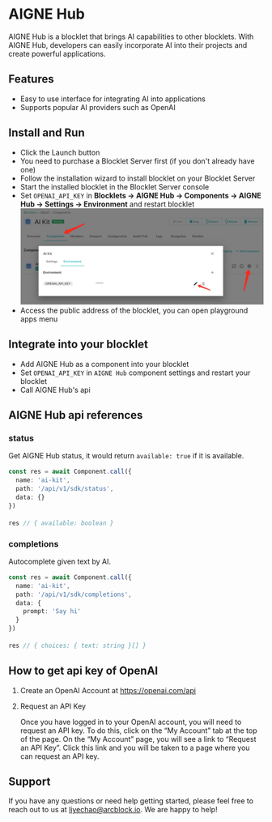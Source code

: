 # AIGNE Hub

AIGNE Hub is a blocklet that brings AI capabilities to other blocklets. With AIGNE Hub, developers can easily incorporate AI into their projects and create powerful applications.

## Features

- Easy to use interface for integrating AI into applications
- Supports popular AI providers such as OpenAI

## Install and Run

- Click the Launch button
- You need to purchase a Blocklet Server first (if you don't already have one)
- Follow the installation wizard to install blocklet on your Blocklet Server
- Start the installed blocklet in the Blocklet Server console
- Set `OPENAI_API_KEY` in **Blocklets -> AIGNE Hub -> Components -> AIGNE Hub -> Settings -> Environment** and restart blocklet
  ![setting-api-key](docs/setting-api-key.jpg)
- Access the public address of the blocklet, you can open playground apps menu

## Integrate into your blocklet

- Add AIGNE Hub as a component into your blocklet
- Set `OPENAI_API_KEY` in `AIGNE Hub` component settings and restart your blocklet
- Call AIGNE Hub's api

## AIGNE Hub api references

### status

Get AIGNE Hub status, it would return `available: true` if it is available.

```ts
const res = await Component.call({
  name: 'ai-kit',
  path: '/api/v1/sdk/status',
  data: {}
})

res // { available: boolean }
```

### completions

Autocomplete given text by AI.

```ts
const res = await Component.call({
  name: 'ai-kit',
  path: '/api/v1/sdk/completions',
  data: {
	prompt: 'Say hi'
  }
})

res // { choices: { text: string }[] }
```

## How to get api key of OpenAI

1. Create an OpenAI Account at <https://openai.com/api>

2. Request an API Key

   Once you have logged in to your OpenAI account, you will need to request an API key. To do this, click on the “My Account” tab at the top of the page. On the “My Account” page, you will see a link to “Request an API Key”. Click this link and you will be taken to a page where you can request an API key.

## Support

If you have any questions or need help getting started, please feel free to reach out to us at <liyechao@arcblock.io>. We are happy to help!
